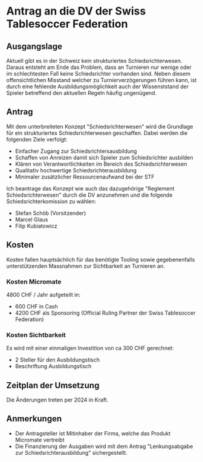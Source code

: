 # Antrag an die DV der Swiss Tablesoccer Federation

## Ausgangslage
Aktuell gibt es in der Schweiz kein strukturiertes Schiedsrichterwesen. Daraus entsteht am Ende das Problem, dass an Turnieren nur wenige oder im schlechtesten Fall keine Schiedsrichter vorhanden sind. Neben diesem offensichtlichen Misstand welcher zu Turnierverzögerungen führen kann, ist durch eine fehlende Ausbildungsmöglichkeit auch der Wissenststand der Spieler betreffend den aktuellen Regeln häufig ungenügend.

## Antrag
Mit dem unterbreiteten Konzept "Schiedsrichterwesen" wird die Grundlage für ein strukturiertes Schiedsrichterwesen geschaffen. Dabei werden die folgenden Ziele verfolgt:

- Einfacher Zugang zur Schiedsrichtersausbildung
- Schaffen von Anreizen damit sich Spieler zum Schiedsrichter ausbilden
- Klären von Verantwortlichkeiten im Bereich des Schiedsrichterwesen
- Qualitativ hochwertige Schiedsrichterausbildung
- Minimaler zusätzlicher Ressourcenaufwand bei der STF

Ich beantrage das Konzept wie auch das dazugehörige "Reglement Schiedsrichterwesen" durch die DV anzunehmen und die folgende Schiedsrichterkomission zu wählen:

- Stefan Schöb (Vorsitzender)
- Marcel Glaus
- Filip Kubiatowicz

## Kosten
Kosten fallen hauptsächlich für das benötigte Tooling sowie gegebenenfalls unterstützenden Massnahmen zur Sichtbarkeit an Turnieren an.

### Kosten Micromate
4800 CHF / Jahr aufgeteilt in:

- 600 CHF in Cash
- 4200 CHF als Sponsoring (Official Ruling Partner der Swiss Tablesoccer Federation)

### Kosten Sichtbarkeit
Es wird mit einer einmaligen Investition von ca 300 CHF gerechnet:

- 2 Steller für den Ausbildungstisch
- Beschriftung Ausbildungstisch


## Zeitplan der Umsetzung
Die Änderungen treten per 2024 in Kraft.

## Anmerkungen
 - Der Antragsteller ist Mitinhaber der Firma, welche das Produkt Micromate vertreibt
 - Die Finanzierung der Ausgaben wird mit dem Antrag "Lenkungsabgabe zur Schiedsrichterausbildung" sichergestellt.
